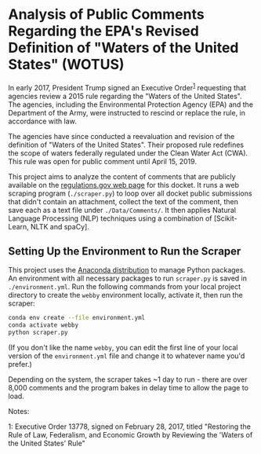 # Analysis of Public Comments Regarding the EPA's Revised Definition of "Waters of the United States" (WOTUS)

In early 2017, President Trump signed an Executive Order<sup>[1](#footnote1)</sup> requesting that agencies review a 2015 rule regarding the "Waters of the United States". The agencies, including the Environmental Protection Agency (EPA) and the Department of the Army, were instructed to rescind or replace the rule, in accordance with law.

The agencies have since conducted a reevaluation and revision of the definition of "Waters of the United States". Their proposed rule redefines the scope of waters federally regulated under the Clean Water Act (CWA). This rule was open for public comment until April 15, 2019.

This project aims to analyze the content of comments that are publicly available on the [regulations.gov web page](https://www.regulations.gov/docket?D=EPA-HQ-OW-2018-0149) for this docket. It runs a web scraping program (`./scraper.py`) to loop over all docket public submissions that didn't contain an attachment, collect the text of the comment, then save each as a text file under `./Data/Comments/`. It then applies Natural Language Processing (NLP) techniques using a combination of [Scikit-Learn, NLTK and spaCy].

## Setting Up the Environment to Run the Scraper

This project uses the [Anaconda distribution](https://www.anaconda.com/distribution/) to manage Python packages. An environment with all necessary packages to run `scraper.py` is saved in `./environment.yml`. Run the following commands from your local project directory to create the `webby` environment locally, activate it, then run the scraper:

```bash
conda env create --file environment.yml
conda activate webby
python scraper.py
```

(If you don't like the name `webby`, you can edit the first line of your local version of the `environment.yml` file and change it to whatever name you'd prefer.)

Depending on the system, the scraper takes \~1 day to run - there are over 8,000 comments and the program bakes in delay time to allow the page to load.

Notes:

<a name="footnote1">1</a>: Executive Order 13778, signed on February 28, 2017, titled "Restoring the Rule of Law, Federalism, and Economic Growth by Reviewing the 'Waters of the United States' Rule"
